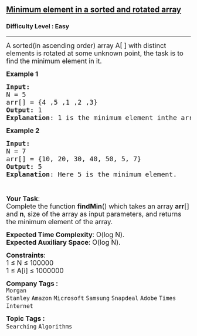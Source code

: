 <h2><a href="https://practice.geeksforgeeks.org/problems/minimum-element-in-a-sorted-and-rotated-array3611/1?utm_source=gfg&utm_medium=article&utm_campaign=bottom_sticky_on_article">Minimum element in a sorted and rotated array</a></h2><h3>Difficulty Level : Easy</h3><hr><div class="problems_problem_content__Xm_eO"><p><span style="font-size:18px">A sorted(in&nbsp;ascending order) array A[ ] with distinct elements is rotated at some unknown point, the task is to find the minimum element in it.</span></p>

<p><span style="font-size:18px"><strong>Example 1</strong></span></p>

<pre><span style="font-size:18px"><strong>Input:
</strong>N = 5
arr[] = {4 ,5 ,1 ,2 ,3}
<strong>Output: </strong>1
</span><span style="font-size:18px"><strong>Explanation</strong>: 1 is the minimum element inthe array.</span></pre>

<p><span style="font-size:18px"><strong>Example 2</strong></span></p>

<pre><span style="font-size:18px"><strong>Input:
</strong>N = 7
arr[] = {10, 20, 30, 40, 50, 5, 7}
</span><span style="font-size:18px"><strong>Output: </strong>5
</span><span style="font-size:18px"><strong>Explanation</strong>: Here 5 is the minimum element.</span></pre>

<p>&nbsp;</p>

<p><span style="font-size:18px"><strong>Your Task</strong>:<br>
Complete the function&nbsp;<strong>findMin</strong>() which takes an array <strong>arr</strong>[] and <strong>n</strong>, size of the array as input parameters, and returns the minimum element of the array.</span></p>

<p><span style="font-size:18px"><strong>Expected Time Complexity</strong>: O(log N).<br>
<strong>Expected Auxiliary Space</strong>: O(log N).</span></p>

<p><span style="font-size:18px"><strong>Constraints</strong>:<br>
1 ≤ N ≤ 100000<br>
1 ≤ A[i] ≤ 1000000</span></p>
</div><p><span style=font-size:18px><strong>Company Tags : </strong><br><code>Morgan Stanley</code>&nbsp;<code>Amazon</code>&nbsp;<code>Microsoft</code>&nbsp;<code>Samsung</code>&nbsp;<code>Snapdeal</code>&nbsp;<code>Adobe</code>&nbsp;<code>Times Internet</code>&nbsp;<br><p><span style=font-size:18px><strong>Topic Tags : </strong><br><code>Searching</code>&nbsp;<code>Algorithms</code>&nbsp;